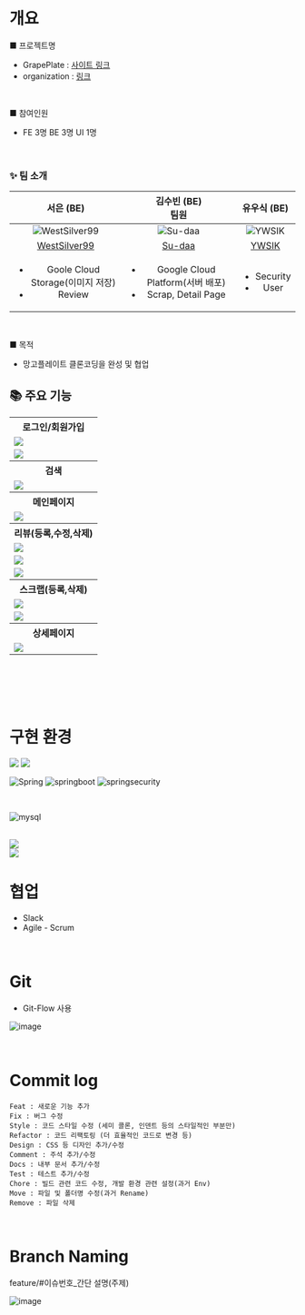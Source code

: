 # 개요

■ 프로젝트명

- GrapePlate : [사이트 링크]()
- organization : [링크](https://github.com/GDSC-Team-4)

<br>

■ 참여인원

- FE 3명 BE 3명 UI 1명

<br>

### ✨ 팀 소개

|                                             서은 (BE) <br>                                             |                                                김수빈 (BE) <br> 팀원                                                 |                     유우식 (BE) <br>                     |
:-----------------------------------------------------------------------------------------------------------: | :------------------------------------------------------------------------------------------------------------------: | :-----------------------------------------------------------: 
|                            ![WestSilver99](https://avatars.githubusercontent.com/WestSilver99)                            |                             ![Su-daa](https://avatars.githubusercontent.com/Su-daa)                              | ![YWSIK](https://avatars.githubusercontent.com/YWSIK) |
|                                      [WestSilver99](https://github.com/WestSilver99)                                      |                                       [Su-daa](https://github.com/Su-daa)                                        |           [YWSIK](https://github.com/YWSIK)            |
| <ul><li>Goole Cloud Storage(이미지 저장)</li><li>Review</li></ul> | <ul><li>Google Cloud Platform(서버 배포)</li><li>Scrap, Detail Page</li></ul> | <ul><li>Security</li><li>User</li></ul> |


<br>

■ 목적

- 망고플레이트 클론코딩을 완성 및 협업

## 📚 주요 기능

<div align="center">
  <table>
    <tr align="center">
      <th>로그인/회원가입</th>
    </tr>
    <tr>      
      <td><img src=https://github.com/GDSC-Team-4/Mango_Back/assets/108813475/1042b95b-c17a-44bc-91b2-fa93d46b7554></td>
      </tr>
     <tr>  
      <td><img src=https://github.com/GDSC-Team-4/Mango_Back/assets/108813475/6f6e7a3a-a539-411c-ad07-c30daef43b36></td> 
    </tr>    
        <tr align="center">
      <th>검색</th>       
    </tr>
    <tr>      
      <td><img src=https://github.com/GDSC-Team-4/Mango_Back/assets/108813475/40f79cd8-be34-4f47-beb1-c2a4c60c9fc2></td>     
    </tr> 
          <tr align="center">
                 <th>메인페이지</th>
    </tr>
    <tr>      
      <td><img src=https://github.com/GDSC-Team-4/Mango_Back/assets/108813475/e985a164-fdc0-44ab-82dc-4d962fa8ae2f></td>
    </tr> 
                <tr align="center">
      <th>리뷰(등록,수정,삭제)</th>
    </tr>
    <tr>      
      <td><img src=https://github.com/GDSC-Team-4/Mango_Back/assets/108813475/9a846a14-dc19-4b0a-a0c9-a9f34e2dff0b></td>
    </tr>
        <tr>      
      <td><img src=https://github.com/GDSC-Team-4/Mango_Back/assets/108813475/5f316128-2914-48b9-ac21-52a3c0669ab2></td>
    </tr>
        <tr>      
      <td><img src=https://github.com/GDSC-Team-4/Mango_Back/assets/108813475/c03ef6a2-e68d-4ced-b217-ba296d827973></td>
    </tr> 
                <tr align="center">
      <th>스크랩(등록,삭제)</th>    
    </tr>
    <tr>      
      <td><img src=https://github.com/GDSC-Team-4/Mango_Back/assets/108813475/f4cf9510-b949-4ba8-afb4-5b712a9f2fb1></td>     
    </tr>
     <tr>      
      <td><img src=https://github.com/GDSC-Team-4/Mango_Back/assets/108813475/cd25f553-ba2d-46af-86c8-e18a88ac2dce></td>     
    </tr>
          <th>상세페이지</th>    
    </tr>
    <tr>      
      <td><img src=https://github.com/GDSC-Team-4/Mango_Back/assets/108813475/e52a940d-4933-458d-bc93-b4a10ffde7fc></td>     
    </tr>
  </table>
</div>

</br>
</br>

<br/>




<br/>

# 구현 환경


<img src="https://img.shields.io/badge/java-007396?style=for-the-badge&logo=java&logoColor=white"> 
<img src="https://img.shields.io/badge/gradle-007396?style=for-the-badge&logo=gradle&logoColor=#02303A"> 

<br/>


![Spring](https://img.shields.io/badge/spring-6DB33F?style=for-the-badge&logo=spring&logoColor=white)
![springboot](https://img.shields.io/badge/springboot-6DB33F.svg?style=for-the-badge&logo=springboot&logoColor=white)
![springsecurity](https://img.shields.io/badge/springsecurity-6DB33F.svg?style=for-the-badge&logo=springsecurity&logoColor=white)


<br/>

![mysql](https://img.shields.io/badge/mysql-4479A1.svg?style=for-the-badge&logo=mysql&logoColor=white)

<br/>

 <img src="https://img.shields.io/badge/googlecloudstorage-AECBFA?style=for-the-badge&logo=googlecloud&logoColor=white"/>

<br/>

 <img src="https://img.shields.io/badge/googlecloud-4285F4?style=for-the-badge&logo=googlecloud&logoColor=white"/>

<br/>


# 협업

- Slack
- Agile - Scrum

<br/>

# Git

- Git-Flow 사용
  
![image](https://github.com/TR1LL1ON/TR1LL1ON_BE/assets/108813475/7ab6a8d8-5bad-41f3-9ecf-e6391c80f3f5)


<br/>

# Commit log

```
Feat : 새로운 기능 추가
Fix : 버그 수정
Style : 코드 스타일 수정 (세미 콜론, 인덴트 등의 스타일적인 부분만)
Refactor : 코드 리팩토링 (더 효율적인 코드로 변경 등)
Design : CSS 등 디자인 추가/수정
Comment : 주석 추가/수정
Docs : 내부 문서 추가/수정
Test : 테스트 추가/수정
Chore : 빌드 관련 코드 수정, 개발 환경 관련 설정(과거 Env)
Move : 파일 및 폴더명 수정(과거 Rename)
Remove : 파일 삭제
```
<br/>

# Branch Naming

feature/#이슈번호_간단 설명(주제)

![image](https://github.com/GDSC-Team-4/Mango_Back/assets/108813475/ea929b0c-58d8-40ed-bbb7-74861edc5b45)









